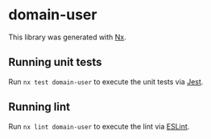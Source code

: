 # domain-user

This library was generated with [Nx](https://nx.dev).

## Running unit tests

Run `nx test domain-user` to execute the unit tests via [Jest](https://jestjs.io).

## Running lint

Run `nx lint domain-user` to execute the lint via [ESLint](https://eslint.org/).
